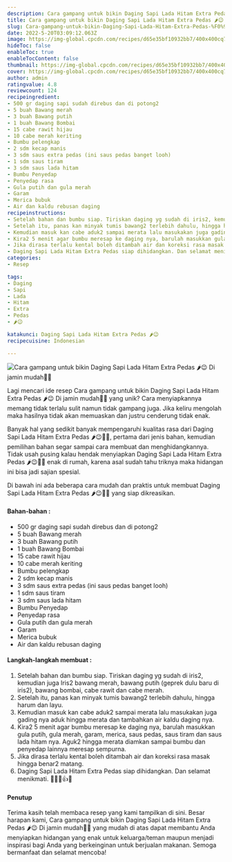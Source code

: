 ```yaml
---
description: Cara gampang untuk bikin Daging Sapi Lada Hitam Extra Pedas 🌶😉 Di jamin mudah"
title: Cara gampang untuk bikin Daging Sapi Lada Hitam Extra Pedas 🌶😉 Di jamin mudah
slug: Cara-gampang-untuk-bikin-Daging-Sapi-Lada-Hitam-Extra-Pedas-%F0%9F%8C%B6%F0%9F%98%89-Di-jamin-mudah
date: 2022-5-20T03:09:12.063Z
image: https://img-global.cpcdn.com/recipes/d65e35bf10932bb7/400x400cq70/photo.jpg
hideToc: false
enableToc: true
enableTocContent: false
thumbnail: https://img-global.cpcdn.com/recipes/d65e35bf10932bb7/400x400cq70/photo.jpg
cover: https://img-global.cpcdn.com/recipes/d65e35bf10932bb7/400x400cq70/photo.jpg
author: admin
ratingvalue: 4.8
reviewcount: 124
recipeingredient:
- 500 gr daging sapi sudah direbus dan di potong2
- 5 buah Bawang merah
- 3 buah Bawang putih
- 1 buah Bawang Bombai
- 15 cabe rawit hijau
- 10 cabe merah keriting
- Bumbu pelengkap
- 2 sdm kecap manis
- 3 sdm saus extra pedas (ini saus pedas banget looh)
- 1 sdm saus tiram
- 3 sdm saus lada hitam
- Bumbu Penyedap
- Penyedap rasa
- Gula putih dan gula merah
- Garam
- Merica bubuk
- Air dan kaldu rebusan daging
recipeinstructions:
- Setelah bahan dan bumbu siap. Tiriskan daging yg sudah di iris2, kemudian juga Iris2 bawang merah, bawang putih (geprek dulu baru di iris2), bawang bombai, cabe rawit dan cabe merah.
- Setelah itu, panas kan minyak tumis bawang2 terlebih dahulu, hingga harum dan layu.
- Kemudian masuk kan cabe aduk2 sampai merata lalu masukakan juga gading nya aduk hingga merata dan tambahkan air kaldu daging nya.
- Kira2 5 menit agar bumbu meresap ke daging nya, barulah masukkan gula putih, gula merah, garam, merica, saus pedas, saus tiram dan saus lada hitam nya. Aguk2 hingga merata diamkan sampai bumbu dan penyedap lainnya meresap sempurna.
- Jika dirasa terlalu kental boleh ditambah air dan koreksi rasa masak hingga benar2 matang.
- Daging Sapi Lada Hitam Extra Pedas siap dihidangkan. Dan selamat menikmati. 👩🏻‍🍳👍😉
categories:
- Resep

tags:
- Daging
- Sapi
- Lada
- Hitam
- Extra
- Pedas
- 🌶😉

katakunci: Daging Sapi Lada Hitam Extra Pedas 🌶😉
recipecuisine: Indonesian

---
```


![Cara gampang untuk bikin Daging Sapi Lada Hitam Extra Pedas 🌶😉 Di jamin mudah👩‍🍳](https://img-global.cpcdn.com/recipes/d65e35bf10932bb7/400x400cq70/photo.jpg)

Lagi mencari ide resep Cara gampang untuk bikin Daging Sapi Lada Hitam Extra Pedas 🌶😉 Di jamin mudah👩‍🍳 yang unik? Cara menyiapkannya memang tidak terlalu sulit namun tidak gampang juga. Jika keliru mengolah maka hasilnya tidak akan memuaskan dan justru cenderung tidak enak.

Banyak hal yang sedikit banyak mempengaruhi kualitas rasa dari Daging Sapi Lada Hitam Extra Pedas 🌶😉👩‍🍳, pertama dari jenis bahan, kemudian pemilihan bahan segar sampai cara membuat dan menghidangkannya. Tidak usah pusing kalau hendak menyiapkan Daging Sapi Lada Hitam Extra Pedas 🌶😉👩‍🍳 enak di rumah, karena asal sudah tahu triknya maka hidangan ini bisa jadi sajian spesial.

Di bawah ini ada beberapa cara mudah dan praktis untuk membuat Daging Sapi Lada Hitam Extra Pedas 🌶😉👩‍🍳 yang siap dikreasikan.

<!--inarticleads1-->

#### Bahan-bahan :

- 500 gr daging sapi sudah direbus dan di potong2
- 5 buah Bawang merah
- 3 buah Bawang putih
- 1 buah Bawang Bombai
- 15 cabe rawit hijau
- 10 cabe merah keriting
- Bumbu pelengkap
- 2 sdm kecap manis
- 3 sdm saus extra pedas (ini saus pedas banget looh)
- 1 sdm saus tiram
- 3 sdm saus lada hitam
- Bumbu Penyedap
- Penyedap rasa
- Gula putih dan gula merah
- Garam
- Merica bubuk
- Air dan kaldu rebusan daging

<!--inarticleads2-->

#### Langkah-langkah membuat :

1. Setelah bahan dan bumbu siap. Tiriskan daging yg sudah di iris2, kemudian juga Iris2 bawang merah, bawang putih (geprek dulu baru di iris2), bawang bombai, cabe rawit dan cabe merah.
1. Setelah itu, panas kan minyak tumis bawang2 terlebih dahulu, hingga harum dan layu.
1. Kemudian masuk kan cabe aduk2 sampai merata lalu masukakan juga gading nya aduk hingga merata dan tambahkan air kaldu daging nya.
1. Kira2 5 menit agar bumbu meresap ke daging nya, barulah masukkan gula putih, gula merah, garam, merica, saus pedas, saus tiram dan saus lada hitam nya. Aguk2 hingga merata diamkan sampai bumbu dan penyedap lainnya meresap sempurna.
1. Jika dirasa terlalu kental boleh ditambah air dan koreksi rasa masak hingga benar2 matang.
1. Daging Sapi Lada Hitam Extra Pedas siap dihidangkan. Dan selamat menikmati. 👩🏻‍🍳👍😉

#### Penutup

Terima kasih telah membaca resep yang kami tampilkan di sini. Besar harapan kami, Cara gampang untuk bikin Daging Sapi Lada Hitam Extra Pedas 🌶😉 Di jamin mudah👩‍🍳 yang mudah di atas dapat membantu Anda menyiapkan hidangan yang enak untuk keluarga/teman maupun menjadi inspirasi bagi Anda yang berkeinginan untuk berjualan makanan. Semoga bermanfaat dan selamat mencoba!